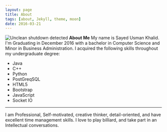 ```yaml
---
layout: page
title: About 
tags: [about, Jekyll, theme, moon]
date: 2016-03-21
---
```

    
![Unclean shutdown detected](//sayedusmankhalid.github.io/assets/img/usman1.png)
**About Me** 
My name is Sayed Usman Khalid. I'm Graduating in December 2016 with a bachelor in Computer Science and Minor in Business Administration. I acquired the following skills throughout my undergraduate degree: 
 - Java
 - C++
 - Python
 - PostGreqSQL
 - HTML5
 - Bootstrap
 - JavaScript
 - Socket IO


----------


 I am Professional, Self-motivated, creative thinker, detail-oriented, and have excellent time management skills. I love to play billiard, and take part in an Intellectual conversations. 